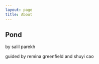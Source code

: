 ```yaml
---
layout: page
title: About
---
```


## Pond

by salil parekh

guided by remina greenfield and shuyi cao


